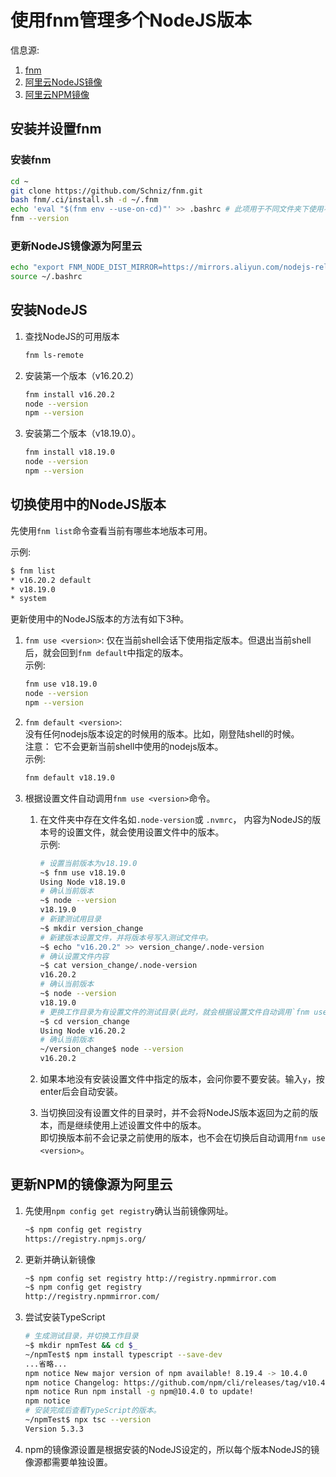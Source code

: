 # 使用fnm管理多个NodeJS版本

信息源:

1. [fnm](https://github.com/Schniz/fnm)
1. [阿里云NodeJS镜像](https://developer.aliyun.com/mirror/nodejs-release)
1. [阿里云NPM镜像](https://developer.aliyun.com/mirror/NPM)

## 安装并设置fnm

### 安装fnm

```bash
cd ~
git clone https://github.com/Schniz/fnm.git
bash fnm/.ci/install.sh -d ~/.fnm
echo 'eval "$(fnm env --use-on-cd)"' >> .bashrc # 此项用于不同文件夹下使用不同NodeJS版本。
fnm --version
```

### 更新NodeJS镜像源为阿里云

```bash
echo "export FNM_NODE_DIST_MIRROR=https://mirrors.aliyun.com/nodejs-release/" >> ~/.bashrc
source ~/.bashrc
```

## 安装NodeJS

1. 查找NodeJS的可用版本

    ```bash
    fnm ls-remote
    ```

1. 安装第一个版本（v16.20.2）

    ```bash
    fnm install v16.20.2
    node --version
    npm --version
    ```

1. 安装第二个版本（v18.19.0）。

    ```bash
    fnm install v18.19.0
    node --version
    npm --version
    ```

## 切换使用中的NodeJS版本

先使用`fnm list`命令查看当前有哪些本地版本可用。

示例:

```bash
$ fnm list
* v16.20.2 default
* v18.19.0
* system
```

更新使用中的NodeJS版本的方法有如下3种。

1. `fnm use <version>`:
  仅在当前shell会话下使用指定版本。但退出当前shell后，就会回到`fnm default`中指定的版本。  
    示例:

    ```bash
    fnm use v18.19.0
    node --version
    npm --version
    ```

1. `fnm default <version>`:  
    没有任何nodejs版本设定的时候用的版本。比如，刚登陆shell的时候。  
    注意： 它不会更新当前shell中使用的nodejs版本。  
    示例:

    ```bash
    fnm default v18.19.0
    ```

1. 根据设置文件自动调用`fnm use <version>`命令。
    1. 在文件夹中存在文件名如`.node-version`或 `.nvmrc`，
    内容为NodeJS的版本号的设置文件，就会使用设置文件中的版本。  
        示例:

        ```bash
        # 设置当前版本为v18.19.0
        ~$ fnm use v18.19.0
        Using Node v18.19.0
        # 确认当前版本
        ~$ node --version
        v18.19.0
        # 新建测试用目录
        ~$ mkdir version_change
        # 新建版本设置文件，并将版本号写入测试文件中。
        ~$ echo "v16.20.2" >> version_change/.node-version
        # 确认设置文件内容
        ~$ cat version_change/.node-version
        v16.20.2
        # 确认当前版本
        ~$ node --version
        v18.19.0
        # 更换工作目录为有设置文件的测试目录(此时，就会根据设置文件自动调用`fnm use <version>`)
        ~$ cd version_change
        Using Node v16.20.2
        # 确认当前版本
        ~/version_change$ node --version
        v16.20.2
        ```

    1. 如果本地没有安装设置文件中指定的版本，会问你要不要安装。输入`y`，按enter后会自动安装。
    1. 当切换回没有设置文件的目录时，并不会将NodeJS版本返回为之前的版本，而是继续使用上述设置文件中的版本。  
    即切换版本前不会记录之前使用的版本，也不会在切换后自动调用`fnm use <version>`。

## 更新NPM的镜像源为阿里云

1. 先使用`npm config get registry`确认当前镜像网址。

    ```bash
    ~$ npm config get registry
    https://registry.npmjs.org/
    ```

1. 更新并确认新镜像

    ```bash
    ~$ npm config set registry http://registry.npmmirror.com
    ~$ npm config get registry
    http://registry.npmmirror.com/
    ```

1. 尝试安装TypeScript

    ```bash
    # 生成测试目录，并切换工作目录
    ~$ mkdir npmTest && cd $_
    ~/npmTest$ npm install typescript --save-dev
    ...省略...
    npm notice New major version of npm available! 8.19.4 -> 10.4.0
    npm notice Changelog: https://github.com/npm/cli/releases/tag/v10.4.0
    npm notice Run npm install -g npm@10.4.0 to update!
    npm notice
    # 安装完成后查看TypeScript的版本。
    ~/npmTest$ npx tsc --version
    Version 5.3.3
    ```

1. npm的镜像源设置是根据安装的NodeJS设定的，所以每个版本NodeJS的镜像源都需要单独设置。
